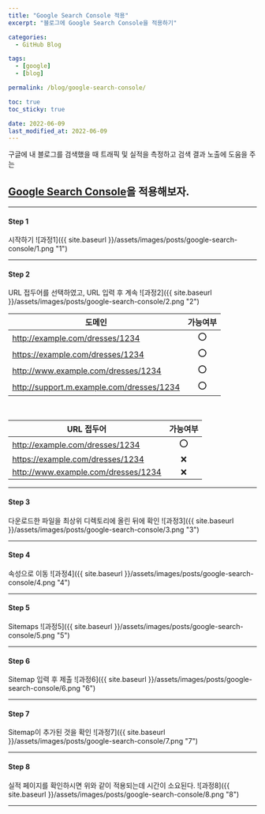 ```yaml
---
title: "Google Search Console 적용"
excerpt: "블로그에 Google Search Console을 적용하기"

categories:
  - GitHub Blog

tags:
  - [google]
  - [blog]

permalink: /blog/google-search-console/

toc: true
toc_sticky: true

date: 2022-06-09
last_modified_at: 2022-06-09
---
```


구글에 내 블로그를 검색했을 때 트래픽 및 실적을 측정하고 검색 결과 노출에 도움을 주는
## [Google Search Console](https://github.com/apps/utterances)을 적용해보자.
* * *

#### Step 1
시작하기
![과정1]({{ site.baseurl }}/assets/images/posts/google-search-console/1.png "1")
* * *

#### Step 2
URL 접두어를 선택하였고, URL 입력 후 계속
![과정2]({{ site.baseurl }}/assets/images/posts/google-search-console/2.png "2")

|<center>도메인</center>|가능여부|
|------|:-------:|
|http://example.com/dresses/1234|⭕|
|https://example.com/dresses/1234|⭕|
|http://www.example.com/dresses/1234|⭕|
|http://support.m.example.com/dresses/1234|⭕|

<br>

|<center>URL 접두어</center>|가능여부|
|------|:----------:|
|http://example.com/dresses/1234|⭕|
|https://example.com/dresses/1234|❌|
|http://www.example.com/dresses/1234|❌|

* * *

#### Step 3
다운로드한 파일을 최상위 디렉토리에 올린 뒤에 확인
![과정3]({{ site.baseurl }}/assets/images/posts/google-search-console/3.png "3")
* * *

#### Step 4
속성으로 이동
![과정4]({{ site.baseurl }}/assets/images/posts/google-search-console/4.png "4")
* * *

#### Step 5
Sitemaps
![과정5]({{ site.baseurl }}/assets/images/posts/google-search-console/5.png "5")
* * *

#### Step 6
Sitemap 입력 후 제출
![과정6]({{ site.baseurl }}/assets/images/posts/google-search-console/6.png "6")
* * *

#### Step 7
Sitemap이 추가된 것을 확인
![과정7]({{ site.baseurl }}/assets/images/posts/google-search-console/7.png "7")
* * *

#### Step 8
실적 페이지를 확인하시면 위와 같이 적용되는데 시간이 소요된다.
![과정8]({{ site.baseurl }}/assets/images/posts/google-search-console/8.png "8")
* * *